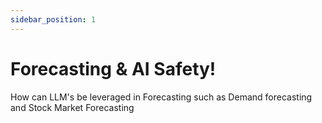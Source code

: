 ```yaml
---
sidebar_position: 1
---
```


# Forecasting & AI Safety!

How can LLM's be leveraged in Forecasting such as 
Demand forecasting and Stock Market Forecasting

